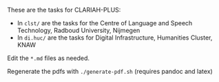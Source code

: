 These are the tasks for CLARIAH-PLUS:

* In ``clst/`` are the tasks for the Centre of Language and Speech Technology, Radboud University, Nijmegen
* In ``di.huc/`` are the tasks for Digital Infrastructure, Humanities Cluster, KNAW

Edit the ``*.md`` files as needed.

Regenerate the pdfs with ``./generate-pdf.sh`` (requires pandoc and latex)
